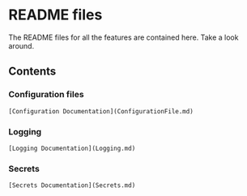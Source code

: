# README files

The README files for all the features are contained here.
Take a look around.

## Contents

### Configuration files

    [Configuration Documentation](ConfigurationFile.md)

### Logging

    [Logging Documentation](Logging.md)

### Secrets

    [Secrets Documentation](Secrets.md)
